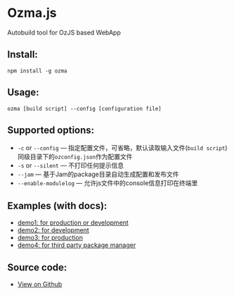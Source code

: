 # Ozma.js 

Autobuild tool for OzJS based WebApp

## Install:
    npm install -g ozma

## Usage: 
    ozma [build script] --config [configuration file]

## Supported options:
* `-c` or `--config` — 指定配置文件，可省略，默认读取输入文件(`build script`)同级目录下的`ozconfig.json`作为配置文件
* `-s` or `--silent` — 不打印任何提示信息
* `--jam` — 基于Jam的package目录自动生成配置和发布文件
* `--enable-modulelog` — 允许js文件中的console信息打印在终端里

## Examples (with docs):
* [demo1: for production or development](http://dexteryy.github.com/OzJS/examples/buildtool/demo1.html)
* [demo2: for development](http://dexteryy.github.com/OzJS/examples/buildtool/demo2.html)
* [demo3: for production](http://dexteryy.github.com/OzJS/examples/buildtool/demo3.html)
* [demo4: for third party package manager](http://dexteryy.github.com/OzJS/examples/buildtool/demo4.html)

## Source code:
* [View on Github](https://github.com/dexteryy/OzJS/tree/master/tools/ozma/)
